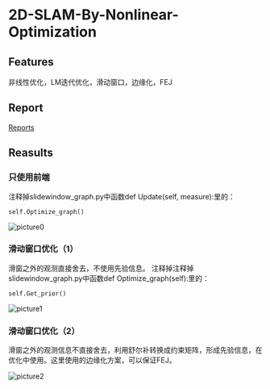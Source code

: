 # 2D-SLAM-By-Nonlinear-Optimization

## Features

非线性优化，LM迭代优化，滑动窗口，边缘化，FEJ

## Report

[Reports](./report)

## Reasults

### 只使用前端
注释掉slidewindow_graph.py中函数def Update(self, measure):里的：
    
    self.Optimize_graph()

![picture0](https://github.com/liuzhenboo/2D-SLAM-By-Nonlinear-Optimization/raw/master/pictures/onlyfrontend.png)

### 滑动窗口优化（1）

滑窗之外的观测直接舍去，不使用先验信息。
注释掉注释掉slidewindow_graph.py中函数def Optimize_graph(self):里的：

    self.Get_prior()

![picture1](https://github.com/liuzhenboo/2D-SLAM-By-Nonlinear-Optimization/raw/master/pictures/nomrg.png)

### 滑动窗口优化（2）

滑窗之外的观测信息不直接舍去，利用舒尔补转换成约束矩阵，形成先验信息，在优化中使用。这里使用的边缘化方案，可以保证FEJ。

![picture2](https://github.com/liuzhenboo/2D-SLAM-By-Nonlinear-Optimization/raw/master/pictures/fej-marge.png)
